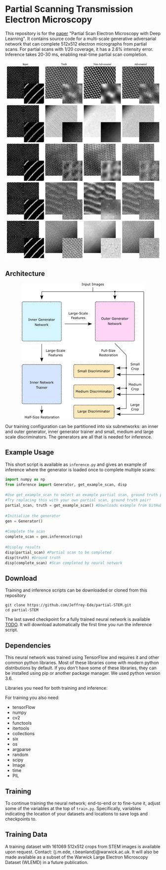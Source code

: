 # Partial Scanning Transmission Electron Microscopy

This repository is for the [paper](https://arxiv.org/abs/1807.11234) "Partial Scan Electron Microscopy with Deep Learning". It contains source code for a multi-scale generative adversarial network that can complete 512x512 electron micrographs from partial scans. For partial scans with 1/20 coverage, it has a 2.6% intensity error. Inference takes 20-30 ms, enabling real-time partial scan completion.

<p align="center">
  <img src="adv_vs_non-adv.png">
</p>

## Architecture

<p align="center">
  <img src="simplified_gan.png">
</p>

Our training configuration can be partitioned into six subnetworks: an inner and outer generator, inner generator trainer and small, medium and large scale discriminators. The generators are all that is needed for inference.

## Example Usage

This short script is available as `inference.py` and gives an example of inference where the generator is loaded once to complete multiple scans:

```python
import numpy as np
from inference import Generator, get_example_scan, disp

#Use get_example_scan to select an example partial scan, ground truth pair from the project repository
#Try replacing this with your own partial scan, ground truth pair!
partial_scan, truth = get_example_scan() #Downloads example from GitHub - don't worry about moving the script

#Initialize the generator
gen = Generator()

#Complete the scan
complete_scan = gen.inference(crop)

#Display results
disp(partial_scan) #Partial scan to be completed
disp(truth) #Ground truth
disp(complete_scan) #Scan completed by neural network
```

## Download

Training and inference scripts can be downloaded or cloned from this repository

```
git clone https://github.com/Jeffrey-Ede/partial-STEM.git
cd partial-STEM
```

The last saved checkpoint for a fully trained neural network is available [TODO](https://drive.google.com/open?id=1ehfRekaNUc1NJzjXeyhF3Tv9kOVWt8wN). It will download automatically the first time you run the inference script.

## Dependencies

This neural network was trained using TensorFlow and requires it and other common python libraries. Most of these libraries come with modern python distributions by default. If you don't have some of these libraries, they can be installed using pip or another package manager. We used python version 3.6.

Libraries you need for both training and inference:

For training you also need:

* tensorFlow
* numpy
* cv2
* functools
* itertools
* collections
* six
* os
* argparse
* random
* scipy
* Image
* time
* PIL

## Training

To continue training the neural network; end-to-end or to fine-tune it, adjust some of the variables at the top of `train.py`. Specifically, variables indicating the location of your datasets and locations to save logs and checkpoints to.

## Training Data

A training dataset with 161069 512x512 crops from STEM images is available upon request. Contact: {j.m.ede, r.beanland}@warwick.ac.uk. It will also be made available as a subset of the Warwick Large Electron Microscopy Dataset (WLEMD) in a future publication.
